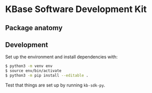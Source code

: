 # KBase Software Development Kit

## Package anatomy

## Development

Set up the environment and install dependencies with:

```sh
$ python3 -m venv env
$ source env/bin/activate
$ python3 -m pip install --editable .
```

Test that things are set up by running `kb-sdk-py`.
